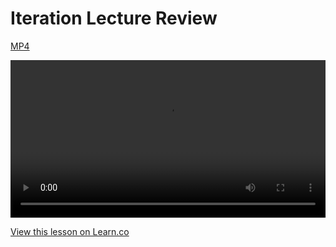 
# Iteration Lecture Review
[MP4](http://flatiron-videos.s3.amazonaws.com/web-0415/iteration_lecture_review.mp4)

<video controls width="100%">
  <source src="http://flatiron-videos.s3.amazonaws.com/web-0415/iteration_lecture_review.mp4" type="video/mp4" >
    Your browser does not support the video tag. We recommend using Chrome
</video>

<a href='https://learn.co/lessons/iteration_lecture_review' data-visibility='hidden'>View this lesson on Learn.co</a>
